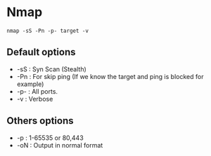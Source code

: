 # Nmap

`nmap -sS -Pn -p- target -v`

## Default options

* -sS : Syn Scan (Stealth)
* -Pn : For skip ping (If we know the target and ping is blocked for example)
* -p- : All ports.
* -v : Verbose

## Others options

* -p : 1-65535 or 80,443
* -oN : Output in normal format